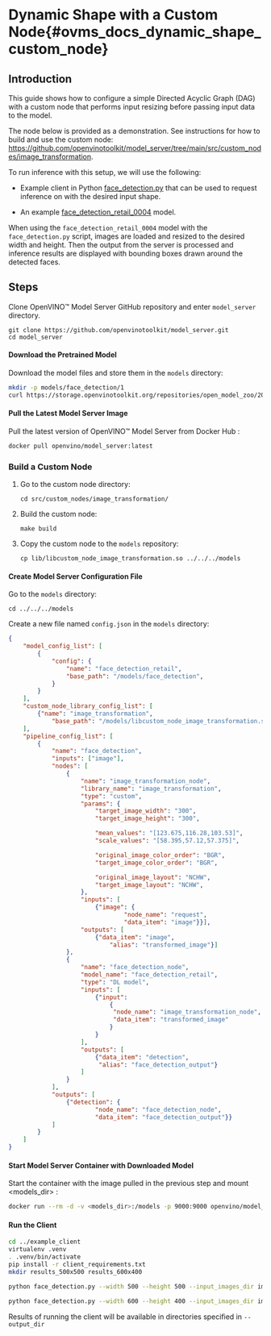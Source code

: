 # Dynamic Shape with a Custom Node{#ovms_docs_dynamic_shape_custom_node}

## Introduction
This guide shows how to configure a simple Directed Acyclic Graph (DAG) with a custom node that performs input resizing before passing input data to the model. 

The node below is provided as a demonstration. See instructions for how to build and use the custom node: https://github.com/openvinotoolkit/model_server/tree/main/src/custom_nodes/image_transformation.


To run inference with this setup, we will use the following:

- Example client in Python [face_detection.py](https://github.com/openvinotoolkit/model_server/blob/main/example_client/face_detection.py) that can be used to request inference on with the desired input shape.

- An example [face_detection_retail_0004](https://docs.openvinotoolkit.org/2021.4/omz_models_model_face_detection_retail_0004.html) model.

When using the `face_detection_retail_0004` model with the `face_detection.py` script, images are loaded and resized to the desired width and height. Then the output from the server is processed and inference results are displayed with bounding boxes drawn around the detected faces. 

## Steps
Clone OpenVINO&trade; Model Server GitHub repository and enter `model_server` directory.
```
git clone https://github.com/openvinotoolkit/model_server.git
cd model_server
```

#### Download the Pretrained Model
Download the model files and store them in the `models` directory:
```Bash
mkdir -p models/face_detection/1
curl https://storage.openvinotoolkit.org/repositories/open_model_zoo/2021.4/models_bin/3/face-detection-retail-0004/FP32/face-detection-retail-0004.bin https://storage.openvinotoolkit.org/repositories/open_model_zoo/2021.4/models_bin/3/face-detection-retail-0004/FP32/face-detection-retail-0004.xml -o models/face_detection/1/face-detection-retail-0004.bin -o models/face_detection/1/face-detection-retail-0004.xml
```

#### Pull the Latest Model Server Image
Pull the latest version of OpenVINO&trade; Model Server from Docker Hub :
```Bash
docker pull openvino/model_server:latest
```

### Build a Custom Node

1. Go to the custom node directory:
    ```
    cd src/custom_nodes/image_transformation/
    ``` 

3. Build the custom node:
    ```
    make build
    ```

4. Copy the custom node to the `models` repository:
    ```
    cp lib/libcustom_node_image_transformation.so ../../../models
    ```

#### Create Model Server Configuration File
Go to the `models` directory:
```
cd ../../../models
```

Create a new file named `config.json` in the `models` directory:
```json
{
    "model_config_list": [
        {
            "config": {
                "name": "face_detection_retail",
                "base_path": "/models/face_detection",
            }
        }
    ],
    "custom_node_library_config_list": [
        {"name": "image_transformation",
            "base_path": "/models/libcustom_node_image_transformation.so"}
    ],
    "pipeline_config_list": [
        {
            "name": "face_detection",
            "inputs": ["image"],
            "nodes": [
                {
                    "name": "image_transformation_node",
                    "library_name": "image_transformation",
                    "type": "custom",
                    "params": {
                        "target_image_width": "300",
                        "target_image_height": "300",

                        "mean_values": "[123.675,116.28,103.53]",
                        "scale_values": "[58.395,57.12,57.375]",

                        "original_image_color_order": "BGR",
                        "target_image_color_order": "BGR",

                        "original_image_layout": "NCHW",
                        "target_image_layout": "NCHW",
                    },
                    "inputs": [
                        {"image": {
                                "node_name": "request",
                                "data_item": "image"}}],
                    "outputs": [
                        {"data_item": "image",
                            "alias": "transformed_image"}]
                },
                {
                    "name": "face_detection_node",
                    "model_name": "face_detection_retail",
                    "type": "DL model",
                    "inputs": [
                        {"input": 
                            {
                             "node_name": "image_transformation_node",
                             "data_item": "transformed_image"
                            }
                        }
                    ],
                    "outputs": [
                        {"data_item": "detection",
                         "alias": "face_detection_output"}
                    ]
                }
            ],
            "outputs": [
                {"detection": {
                        "node_name": "face_detection_node",
                        "data_item": "face_detection_output"}}
            ]
        }
    ]
}
```

#### Start Model Server Container with Downloaded Model
Start the container with the image pulled in the previous step and mount <models_dir> :
```Bash
docker run --rm -d -v <models_dir>:/models -p 9000:9000 openvino/model_server:latest --config_path /models/config.json --port 9000
```

#### Run the Client
```Bash
cd ../example_client
virtualenv .venv
. .venv/bin/activate
pip install -r client_requirements.txt
mkdir results_500x500 results_600x400

python face_detection.py --width 500 --height 500 --input_images_dir images/people --output_dir results_500x500

python face_detection.py --width 600 --height 400 --input_images_dir images/people --output_dir results_600x400
```
Results of running the client will be available in directories specified in `--output_dir`